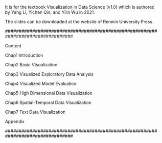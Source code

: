 It is for the textbook Visualization in Data Science (v1.0) which is authored by Yang Li, Yichen Qin, and Yilin Wu in 2021.

The slides can be downloaded at the website of Renmin University Press.

#################################################################################

Content

Chap1 Introduction

Chap2 Basic Visualization

Chap3 Visualized Exploratory Data Analysis

Chap4 Visualized Model Evaluation

Chap5 High Dimensional Data Visualization

Chap6 Spatial-Temporal Data Visualization

Chap7 Text Data Visualization

Appendix

#################################################################################
